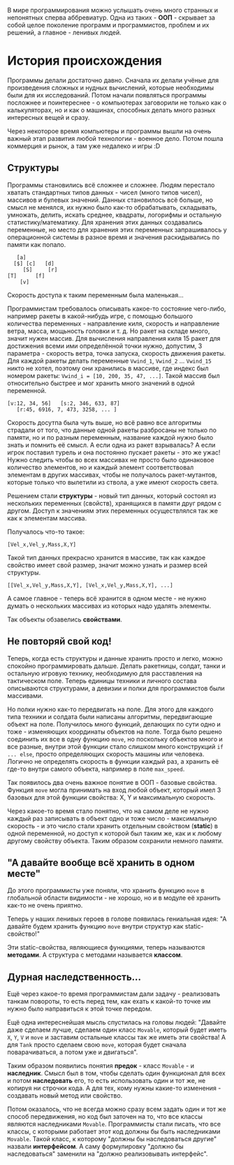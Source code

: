 В мире программирования можно услышать очень много странных и непонятных сперва аббревиатур. Одна из таких - **ООП** - скрывает за собой целое поколение программ и программистов, проблем и их решений, а главное - ленивых людей.

# История происхождения
Программы делали достаточно давно. Сначала их делали учёные для произведения сложных и нудных вычислений, которые необходимы были для их исследований. Потом начали появляться программы посложнее и поинтереснее - о компьютерах заговорили не только как о калькуляторах, но и как о машинах, способных делать много разных интересных вещей и сразу.

Через некоторое время компьютеры и программы вышли на очень важный этап развития любой технологии - военное дело. Потом пошла коммерция и рынок, а там уже недалеко и игры :D 


## Структуры
Программы становились всё сложнее и сложнее. Людям перестало хватать стандартных типов данных - чисел (много типов чисел), массивов и булевых значений. Данных становилось всё больше, но смысл не менялся, их нужно было как-то обрабатывать, складывать, умножать, делить, искать среднее, квадраты, логорифмы и остальную статистику/математику. Для хранения этих данных создавались переменные, но место для хранения этих переменных запрашивалось у операционной системы в разное время и значения раскидывались по памяти как попало.

```
   [a]
  [$] [c]   [d]
     [S]     [r]
[T]      [f]
    [v]
```

Скорость доступа к таким переменным была маленькая...

Программистам требовалось описывать какое-то состояние чего-либо, например ракеты в какой-нибудь игре, с помощью большого количества переменных - направление киля, скорость и направление ветра, масса, мощьность головки и т. д. Но ракет на складе много, значит нужен массив. Для вычисления направления киля 15 ракет для достижения всеми ими определённой точки нужно, допустим, 3 параметра - скорость ветра, точка запуска, скорость движения ракеты. Для каждой ракеты делать переменные `Vwind_1`, `Vwind_2` ... `Vwind_15` никто не хотел, поэтому они хранились в массиве, где индекс был номером ракеты: `Vwind_i = [10, 200, 35, 47, ...]`. Такой массив был относительно быстрее и мог хранить много значений в одной переменной.

```
[v:12, 34, 56]   [s:2, 346, 633, 87]
   [r:45, 6916, 7, 473, 3258, ... ]
```

Скорость досутпа была чуть выше, но всё равно все алгоритмы страдали от того, что данные одной ракеты разбросаны не только по памяти, но и по разным переменным, название каждой нужно было знать и помнить её смысл. А если одна из ракет взрывалась? А если игрок поставил турель и она постоянно пускает ракеты - это же ужас! Нужно следить чтобы во всех массивах не просто было одинаковое количество элементов, но и каждый элемент соответствовал элементам в других массивах, чтобы не получалось ракет-мутантов, которые только что вылетили из ствола, а уже имеют скорость света.

Решением стали __структуры__ - новый тип данных, который состоял из нескольких переменных (свойств), хранящихся в памяти друг рядом с другом. Доступ к значениям этих переменных осуществлялся так же как к элементам массива.

Получалось что-то такое:

```
[Vel_x,Vel_y,Mass,X,Y]
```

Такой тип данных прекрасно хранится в массиве, так как каждое свойство имеет свой размер, значит можно узнать и размер всей структуры.

```
[[Vel_x,Vel_y,Mass,X,Y], [Vel_x,Vel_y,Mass,X,Y], ...]
```

А самое главное - теперь всё хранится в одном месте - не нужно думать о нескольких массивах из которых надо удалять элементы.

Так объекты обзавелись __свойствами__.


## Не повторяй свой код!
Теперь, когда есть структуры и данные хранить просто и легко, можно спокойно программировать дальше. Делать ракетницы, солдат, танки и остальную игровую технику, необходимую для расставления на тактическом поле. Теперь единицы техники и личного состава описываются структурами, а девизии и полки для программистов были массивами.

Но полки нужно как-то передвигать на поле. Для этого для каждого типа техники и солдата были написаны алгоритмы, передвигающие объект на поле. Получилось много функций, делающих по сути одно и тоже - изменяющих координаты объектов на поле. Тогда было решено соединить их все в одну функцию `move`, но поскольку объектов много и все разные, внутри этой функции стало слишком много конструкций `if ... else`, просто определяющих скорость машины или человека. Логично не определять скорость в функции каждый раз, а хранить её где-то внутри самого объекта, например в поле `max_speed`.

Так появилось два очень важное понятие в ООП - базовые свойства. Функция `move` могла принимать на вход любой объект, который имел 3 базовых для этой функции свойства: X, Y и максимальную скорость.

Через какое-то время стало понятно, что на самом деле не нужно каждый раз записывать в объект одно и тоже число - максимальную скорость - и это число стали хранить отдельным свойством (__static__) в одной переменной, но доступ к которой был таким же, как и к любому другому свойству объекта. Таким образом сохранили немного памяти.


## "А давайте вообще всё хранить в одном месте"
До этого программисты уже поняли, что хранить функцию `move` в глобальной области видимости - не хорошо, но и в модуле её хранить как-то не очень приятно.

Теперь у наших ленивых героев в голове появилась гениальная идея: "А давайте будем хранить функцию `move` внутри структур как static-свойство!"

Эти static-свойства, являющиеся функциями, теперь называются __методами__. А структура с методами называется __классом__.


## Дурная наследственность...
Ещё через какое-то время программистам дали задачу - реализовать танкам повороты, то есть перед тем, как ехать к какой-то точке им нужно было направиться к этой точке передом.

Ещё одна интереснейшая мысль спустилась на головы людей: "Давайте даже сделаем лучше, сделаем один класс `Movable`, который будет иметь `X`, `Y`, `V` и `move` и заставим остальные классы так же иметь эти свойства! А для `Tank` просто сделаем свою `move`, которая будет сначала поварачиваться, а потом уже и двигаться".

Таким образом появились понятия __предок__ - класс `Movable` - и __наследник__. Смысл был в том, чтобы сделать один функционал для всех и потом __наследовать__ его, то есть использовать один и тот же, не копируя ни строчки кода. А для тех, кому нужны какие-то изменения - создавать новый метод или свойство.

Потом оказалось, что не всегда можно сразу всем задать один и тот же способ передвижения, но код был заточен на то, что все классы являются наследниками `Movable`. Программисты стали писать, что все классы, с которыми работает этот код должны бы быть наследниками `Movable`. Такой класс,  к которому "должны бы наследоваться другие" назвали __интерфейсом__. А саму формулировку "должно бы наследоваться" заменили на "должно реализовывать интерфейс".
